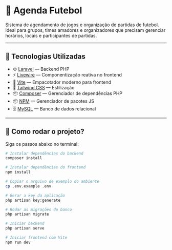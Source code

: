 # 📅 Agenda Futebol

Sistema de agendamento de jogos e organização de partidas de futebol. Ideal para grupos, times amadores e organizadores que precisam gerenciar horários, locais e participantes de partidas.

---

## 🧰 Tecnologias Utilizadas

- ⚙️ [Laravel](https://laravel.com/) — Backend PHP
- ⚡ [Livewire](https://livewire.laravel.com/) — Componentização reativa no frontend
- 🚀 [Vite](https://vitejs.dev/) — Empacotador moderno para frontend
- 💅 [Tailwind CSS](https://tailwindcss.com/) — Estilização
- 📦 [Composer](https://getcomposer.org/) — Gerenciador de dependências PHP
- 📦 [NPM](https://www.npmjs.com/) — Gerenciador de pacotes JS
- 🗄️ [MySQL](https://dev.mysql.com/doc/) — Banco de dados relacional

---

## 🚀 Como rodar o projeto?

Siga os passos abaixo no terminal:

```bash
# Instalar dependências do backend
composer install

# Instalar dependências do frontend
npm install

# Copiar o arquivo de exemplo do ambiente
cp .env.example .env

# Gerar a key da aplicação
php artisan key:generate

# Rodar as migrações do banco
php artisan migrate

# Iniciar backend
php artisan serve

# Iniciar frontend com Vite
npm run dev


